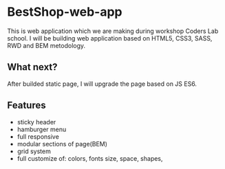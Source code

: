# BestShop-web-app

This is web application which we are making during workshop Coders Lab school.
I will be building web application based on HTML5, CSS3, SASS, RWD and BEM metodology.

## What next?
After builded static page, I will upgrade the page based on JS ES6.


## Features
- sticky header
- hamburger menu
- full responsive
- modular sections of page(BEM)
- grid system
- full customize of: colors, fonts size, space, shapes,





